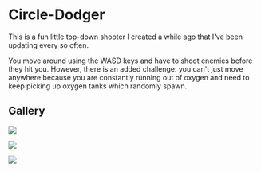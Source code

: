 # Circle-Dodger
 
This is a fun little top-down shooter I created a while ago that I've been updating every so often.

You move around using the WASD keys and have to shoot enemies before they hit you. However, there is an added challenge: you can't just move anywhere because you are constantly running out of oxygen and need to keep picking up oxygen tanks which randomly spawn.

## Gallery

![](https://github.com/Toggy-Smith/Toggy-Smith/blob/main/ignore/images/Screenshot%202021-04-01%20at%2022.36.37.png)

![](https://github.com/Toggy-Smith/Toggy-Smith/blob/main/ignore/images/Screenshot%202021-04-01%20at%2022.36.12.png)

![](https://github.com/Toggy-Smith/Toggy-Smith/blob/main/ignore/images/Screenshot%202021-04-01%20at%2022.36.32.png)

